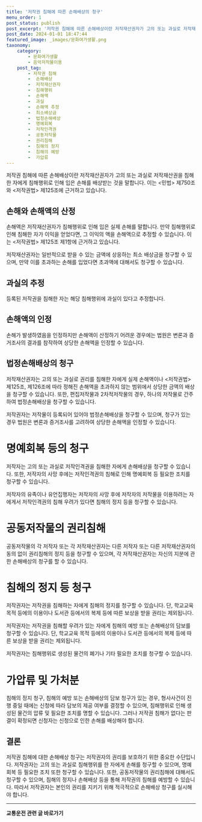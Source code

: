 ```yaml
---
title: '저작권 침해에 따른 손해배상의 청구'
menu_order: 1
post_status: publish
post_excerpt: '저작권 침해에 따른 손해배상이란 저작재산권자가 고의 또는 과실로 저작재산권을 침해한 자에게 침해행위로 인해 입은 손해를 배상받는 것을 말합니다. 이는  민법  제750조와  저작권법  제125조에 근거하고 있습니다.'
post_date: 2024-01-01 18:47:44
featured_image: _images/문화여가생활.png
taxonomy:
    category:
        - 문화여가생활
        - 음악저작물이용
    post_tag:
        - 저작권 침해
        -  손해배상
        -  저작재산권자
        -  침해행위
        -  손해액
        -  과실
        -  손해액 추정
        -  최소배상금
        -  법정손해배상
        -  명예회복
        -  저작인격권
        -  공동저작물
        -  권리침해
        -  침해의 정지
        -  침해의 예방
        -  가압류
---
```



저작권 침해에 따른 손해배상이란 저작재산권자가 고의 또는 과실로 저작재산권을 침해한 자에게 침해행위로 인해 입은 손해를 배상받는 것을 말합니다. 이는 <민법> 제750조와 <저작권법> 제125조에 근거하고 있습니다.

## 손해와 손해액의 산정

손해액은 저작재산권자가 침해행위로 인해 입은 실제 손해를 말합니다. 만약 침해행위로 인해 침해한 자가 이익을 얻었다면, 그 이익의 액을 손해액으로 추정할 수 있습니다. 이는 <저작권법> 제125조 제1항에 근거하고 있습니다.

저작재산권자는 일반적으로 받을 수 있는 금액에 상응하는 최소 배상금을 청구할 수 있으며, 만약 이를 초과하는 손해를 입었다면 초과액에 대해서도 청구할 수 있습니다.

## 과실의 추정

등록된 저작권을 침해한 자는 해당 침해행위에 과실이 있다고 추정합니다.

## 손해액의 인정

손해가 발생하였음을 인정하지만 손해액이 산정하기 어려운 경우에는 법원은 변론과 증거조사의 결과를 참작하여 상당한 손해액을 인정할 수 있습니다.

## 법정손해배상의 청구

저작재산권자는 고의 또는 과실로 권리를 침해한 자에게 실제 손해액이나 <저작권법> 제125조, 제126조에 따라 정해진 손해액을 초과하지 않는 범위에서 상당한 금액의 배상을 청구할 수 있습니다. 또한, 편집저작물과 2차적저작물의 경우, 하나의 저작물로 간주하여 법정손해배상을 청구할 수 있습니다.

저작권자는 저작물이 등록되어 있어야 법정손해배상을 청구할 수 있으며, 청구가 있는 경우 법원은 변론과 증거조사를 고려하여 상당한 손해액을 인정할 수 있습니다.

# 명예회복 등의 청구

저작자는 고의 또는 과실로 저작인격권을 침해한 자에게 손해배상을 청구할 수 있습니다. 또한, 저작자의 사망 후에는 저작인격권의 침해로 인해 명예회복 등 필요한 조치를 청구할 수 있습니다.

저작자의 유족이나 유언집행자는 저작자의 사망 후에 저작자의 저작물을 이용하려는 자에게서 저작인격권의 침해 우려가 있다면 침해의 정지 등을 청구할 수 있습니다.

# 공동저작물의 권리침해

공동저작물의 각 저작자 또는 각 저작재산권자는 다른 저작자 또는 다른 저작재산권자의 동의 없이 권리침해의 정지 등을 청구할 수 있으며, 각 저작재산권자는 자신의 지분에 관한 손해배상의 청구를 할 수 있습니다.

# 침해의 정지 등 청구

저작권자는 저작권을 침해하는 자에게 침해의 정지를 청구할 수 있습니다. 단, 학교교육 목적 등에의 이용이나 도서관 등에서의 복제 등에 따른 보상을 받을 권리는 제외됩니다.

저작권자는 저작권을 침해할 우려가 있는 자에게 침해의 예방 또는 손해배상의 담보를 청구할 수 있습니다. 단, 학교교육 목적 등에의 이용이나 도서관 등에서의 복제 등에 따른 보상을 받을 권리는 제외됩니다.

저작권자는 침해행위로 생성된 물건의 폐기나 기타 필요한 조치를 청구할 수 있습니다.

# 가압류 및 가처분

침해의 정지 청구, 침해의 예방 또는 손해배상의 담보 청구가 있는 경우, 형사사건이 진행 중일 때에는 신청에 따라 담보의 제공 여부를 결정할 수 있으며, 침해행위로 인해 생성된 물건의 압류 및 필요한 조치를 명할 수 있습니다. 그러나 저작권 침해가 없다는 판결이 확정되면 신청자는 신청으로 인한 손해를 배상해야 합니다.

## 결론

저작권 침해에 대한 손해배상 청구는 저작권자의 권리를 보호하기 위한 중요한 수단입니다. 저작권자는 고의 또는 과실로 침해행위를 한 자에게 손해를 청구할 수 있으며, 명예회복 등 필요한 조치 또한 청구할 수 있습니다. 또한, 공동저작물의 권리침해에 대해서도 청구할 수 있으며, 침해의 정지나 손해배상 등을 통해 저작권의 침해를 예방할 수 있습니다. 따라서 저작권자는 본인의 권리를 지키기 위해 적극적으로 손해배상 청구를 실시해야 합니다.
<!-- wp:separator -->
<hr class="wp-block-separator has-alpha-channel-opacity"/>
<!-- /wp:separator -->

<!-- wp:group {"backgroundColor":"base","layout":{"type":"constrained"}} -->
<div class="wp-block-group has-base-background-color has-background"><!-- wp:paragraph {"align":"center","fontSize":"medium"} -->
<p class="has-text-align-center has-large-font-size"><strong>교통운전 관련 글 바로가기</strong></p>
<!-- /wp:paragraph -->


<!-- wp:latest-posts
{"categories":[{"id":1440,"count":19,"description":"","link":"https://uknowlaw.com/category/%ea%b5%90%ed%86%b5%ec%9a%b4%ec%a0%84/","name":"교통운전","slug":"교통운전","taxonomy":"category","parent":0,"meta":[],"_links":{"self":[{"href":"https://uknowlaw.com/wp-json/wp/v2/categories/1440"}],"collection":[{"href":"https://uknowlaw.com/wp-json/wp/v2/categories"}],"about":[{"href":"https://uknowlaw.com/wp-json/wp/v2/taxonomies/category"}],"wp:post_type":[{"href":"https://uknowlaw.com/wp-json/wp/v2/posts?categories=1440"}],"curies":[{"name":"wp","href":"https://api.w.org/{rel}","templated":true}]}}],"postsToShow":100,"excerptLength":28,"postLayout":"grid","columns":2,"featuredImageAlign":"left","featuredImageSizeSlug":"large","fontSize":"small"} /--></div>
<!-- /wp:group -->